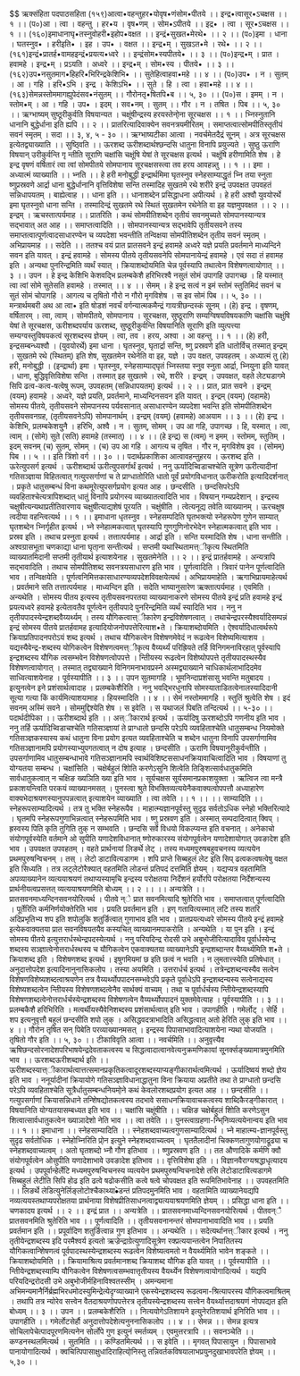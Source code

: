 $$ ऋक्संहिता पदपाठसहिता
(१५९)आत्वा•वहन्तुहर•योवृष•णंसोम•पीतये ।। इन्द्र•त्वासूर•ऽचक्षस ।। १ ।।
(प०)आ । त्वा । वहन्तु । हर•य । वृष•णम् । सोम•ऽपीतये ।। इद्र• । त्वा । सूर•ऽचक्षस ।। १ ।।
(१६०)इमाधानाघृ•तस्नुवोहरी•इहोप•वक्षत ।। इन्द्रं•सुखत•मेरथे• ।। २ ।।
(प०)इमा । धाना । घतस्नुव• । हरीइति• । इह । उप• । वक्षत ।। इन्द्र•म् । सुखऽत•मे । रथे• ।। २ ।।
(१६१)इन्द्रं•प्रातर्ह•वामहइन्द्रं•प्रयत्य•ध्वरे ।। इन्द्रंसोम•स्यपीतये• ।। ३ ।।
(प०)इन्द्र•म् । प्रात । हवामहे । इन्द्र•म् । प्रऽयति । अध्वरे ।। इन्द्र•म् । सोम•स्य । पीतये• ।। ३ ।।
(१६२)उप•नसुतमाग•हिहरि•भिरिन्द्रकेशिभि• ।। सुतेहित्वाहवा•महे ।। ४ ।।
(प०)उप• । न । सुतम् । आ । गहि । हरि•ऽभि । इन्द्र । केशिऽभि• ।। सुते । हि । त्वा । हवा•महे ।। ४ ।।
(१६३)सेमन्नस्तोममागह्युपेदंसव•नंसुतम् ।। गौरोनतृ•षितपि•ब ।। ५, ३० ।।
(प०)स । इमम् । न । स्तोम•म् । आ । गहि । उप• । इदम् । सव•नम् । सुतम् ।। गौर । न । तषित । पिब ।। ५, ३० ।।
ऋग्भाष्यम्
सुष्ठूरीकुर्वति विषयान्यत ।
चक्षूंषीन्द्रस्य हरयस्तेनो्ना सूरचक्षस ।। १ ।।
भ्निस्नुतानि धानानि बुद्धेर्धाना इति ह्यपि ।। २ ।।
प्रातरित्यादिवाक्येन सवनत्रयमीरितम् ।
समाप्तत्वात्सोमपीतिस्तृतीयं सवनं स्मृतम् । 
सदा ।। ३, ४, ५ - ३० ।।
ऋग्भाष्यटीका
आत्वा । नवर्चमेतदैद्रं सू्नम् । अत्र सूरचक्षस इत्येतद्व्याख्याति ।। सुष्ठि्वति ।। ऊरशब्द ऊरीशब्दार्थश्छन्दसि धातुना विनापि प्रयुज्यते । सुष्ठु ऊराणि विषयान् उरीकुर्वन्ति गृ न्तीति सूराणि चक्षांसि चक्षूंषि येषां ते सूरचक्षस इत्यर्थ । चक्षूंषि हरीणामिति शेष । हे इन्द्र वृषणं वर्षितारं त्वा त्वां सोमपीतये सोमपानाय सूरचक्षसस्त्वा तव हरय आवहन्न्तु ।। १ ।।
इमा । अध्यात्मं व्याख्याति ।। भ्नति ।। हे हरी मनोबुद्धी इन्द्रार्थमिमा घृतस्नुव स्नेहसाम्याद्धृतं भ्नि तया स्नुता ष्णुप्रस्रवणे आर्द्रा धाना बुद्धेर्धानानि वृत्तिविशेषा सन्ति तस्मादिह सुखतमे रथे शरीरे इन्द्रं उपवक्षत उपवहतं सन्निधापयतम् । बाह्येत्वाह ।। धाना इति ।। धानाशब्देन प्रसिद्धाधना अपीत्यर्थ । हे हरी अश्वौ युवयोरर्थे इमा घृतस्नुवो धाना सन्ति । तस्मादिन्द्रं सुखतमे रथे स्थितं सुखतमेन रथेनेति वा इह यज्ञमुपवक्षत ।। २ ।।
इन्द्रम् । ऋचस्तात्पर्यमाह ।। प्रातरिति । कथं सोमपीतिशब्देन तृतीयं सवनमुच्यते सोमपानस्यान्यत्र सद्भावात् अत आह ।। समाप्तत्वादिति ।। सोमपानस्यान्यत्र सद्भावेपि तृतीयसवने तस्य समाप्तत्वात्पूर्णत्वादसाधारण्येन च व्यपदेशा भवन्तीति तन्विक्षया सोमपीतिशब्देन तृतीय सवनं स्मृतम् । अभिप्रायमाह ।। सदेति ।। ततश्च वयं प्रात प्रातसवने इन्द्रं हवामहे अध्वरे यज्ञे प्रयति प्रवर्तमाने माध्यन्दिने सवन इति यावत् । इन्द्रं हवामहे । सोमस्य पीतये तृतीयसवनेपि सोमपानायेन्द्रं हवामहे । एवं सदा तं हवामह इति । अन्यथा पुनरिन्द्रमिति व्यर्थं स्यात् । क्रियाशब्दोयमिति चेन्न पूर्वस्यापि तथात्वेन विशेषणत्वायोगात् ।। ३ ।।
उपन । हे इन्द्र केशिभि केशवद्भि प्रलम्बकेशै हरिभिरश्वै नसुतं सोमं उपागहि उपागच्छ । हि यस्मात् त्वा त्वां सोमे सुतेसति हवामहे । तस्मात् ।। ४ ।।
सेमम् । हे इन्द्र सत्वं न इमं स्तोमं स्तुतिमिदं सवनं च सुतं सोमं चोपागहि । आगत्य च तृषितो गौरो न गौरो मृगविशेष । स इव सोमं पिब ।। ५, ३० ।।
मन्त्रार्थमबरी
अथ आ त्वा• इति षोडशं नवर्चं वर्गन्यात्मकमैन्द्रं गायत्रीछन्दस्कं सू्नम् । (हे) इन्द्र । वृषणम्, वर्षितारम् । त्वा, त्वाम् । सोमपीतये, सोमपानाय । सूरचक्षस, सुष्ठूराणि सम्यग्विषयविषयकाणि चक्षांसि चक्षुंषि येषां ते सूरचक्षस, ऊरीशब्दपर्याय ऊरशब्द, सुष्ठूरीकुर्वन्ति विषयानिति सूराणि इति व्युत्पत्त्या सम्यग्वस्तुविषयकत्वं सूरशब्दस्य ज्ञेयम् । त्वा, तव । हरय, अश्वा । आ वहन्तु ।। १ ।।
(हे) हरी, इन्द्रसम्बन्ध्यश्वौ । (युवयोरर्थे) इमा धाना । घृतस्नुव, घृतार्द्रा सन्ति, ष्णु प्रस्रवणे इति धातोर्विच् तस्मात् इन्द्रम् । सुखतमे रथे (स्थितम्) इति शेष, सुखतमेन रथेनेति वा इह, यज्ञे । उप वक्षत, उपवहतम् । अध्यात्मं तु (हे) हरी, मनोबुद्धी । (इन्द्रार्था) इमा । घृतस्नुव, स्नेहसाम्याद्घृतं भ्निस्तया स्नुव स्नुता आर्द्रा, भ्नियु्ना इति यावत् । धाना, बुद्धिवृत्तिविशेषा सन्ति । तस्मात् इह सुखतमे । रथे, शरीरे । इन्द्रम् । उपवक्षत, वहते लेट्यडागमे सिपि ढत्व-कत्व-षत्वेषु रूपम्, उपवहतम् (सन्निधापयतम्) इत्यर्थ ।। २ ।।
प्रात, प्रात सवने । इन्द्रम् (वयम्) हवामहे । अध्वरे, यज्ञे प्रयति, प्रवर्तमाने, माध्यन्दिनसवन इति यावत् । इन्द्रम् (वयम्) (वहामहे) सोमस्य पीतये, तृतीयसवने सोमपानस्य पर्यवसानात् असाधारण्येन व्यपदेशा भवन्ति इति सोमपीतिशब्देन तृतीयसवनग्रह, (तृतीयसवनेऽपि) सोमपानार्थम् । इन्द्रम् (वयम्) (हवामहे) आअयाम ।। ३ ।।
(हे) इन्द्र । केशिभि, प्रलम्बकेशयु्नै । हरिभि, अश्वै । न । सुतम्, सोमम् । उप आ गहि, उपागच्छ । हि, यस्मात् । त्वा, त्वाम् । (सोमे) सुते (सति) हवामहे (तस्मात्) ।। ४ ।।
(हे इन्द्र) स (त्वम्) न इमम् । स्तोमम्, स्तुतिम् । इदम् सवनम् (च) सुतम्, सोमम् । (च) उप आ गहि । आगत्य च तृषित । गौर न, मृगविशेष इव । (सोमम्) पिब ।। ५ ।। इति त्रिंशो वर्ग ।। ३० ।।
पदार्थप्रकाशिका
आत्वावहन्तुहरय । ऊरशब्द इति । ऊरेत्युपसर्ग इत्यर्थ । ऊरीशब्दार्थ ऊरीत्युपसर्गार्थं इत्यर्थ । ननु ऊर्यादिच्विडाचश्चेति सूत्रेण ऊरीत्यादीनां गतिसञ्ज्ञाया विहितत्वात् गत्युपसर्गाणां च ते प्राग्धातोरिति धातो पूर्वं प्रयोगविधानात् ऊरीकरोति इत्यादिदर्शनात् । प्रकृते धातुसम्बन्धं विना कथमूरेत्युपसर्गप्रयोग इत्यत आह । छन्दसीति । छन्दसिपरेऽपि व्यवहिताश्चेत्यत्रापिशब्दात् धातुं विनापि प्रयोगस्य व्याख्यातत्वादिति भाव । विषयान् गम्यप्रदेशान् । इन्द्रस्य चक्षुषीत्यन्यथाप्रतीतिवारणाय चक्षुषीत्याद्यशेषं पूरयति । चक्षुंषीति । त्वेत्यनूद्य तवेति व्याख्यानम् । ऊरचक्षुष त्वदीया वहन्त्वित्यर्थ ।। १ ।।
इमाधाना धृतस्नुव । स्नेहसम्पदिति घृतभक्त्यो स्नेहरूपेण गुणेन साम्यात् घृतशब्देन भ्निर्गृहीत इत्यर्थ । भ्ने स्नेहात्मकत्वात् घृतस्यापि गुणगुणिनोरभेदेन स्नेहात्मकत्वात् इति भाव । प्रस्रव इति । तथाच प्रस्नुता इत्यर्थ । तत्तात्पर्यमाह । आर्द्रा इति । सन्ति यस्मादिति शेष । धाना सन्तीति । अश्वग्रासभूता चणकाद्या धाना घृता्ना सन्तीत्यर्थ । 
सप्तमी यथास्थितामत्त्ीकृत्य स्थितमिति व्याख्यातमिदानी सप्तमी तृतीयार्थ इत्याशयेनाह । सुखतमेनेति ।। २ ।।
इन्द्रं प्रातर्हवामहे । अन्यत्रापि सद्भावादिति । तथाच सोमपीतिशब्द सवनत्रयसाधारण इति भाव । पूर्णत्वादिति । त्रिवारं पानेन पूर्णत्वादिति भाव । तन्विक्षयेति । पूर्णत्वनिमित्तकासाधारण्यव्यपदेशविवक्षयेत्यर्थ । अभिप्रायमाहेति । ऋगाभिप्रायमाहेत्यर्थ । प्रवर्तमाने सति तत्तात्पर्यमाह । माध्यन्दिन इति । सदेति भाष्यानुसारेण ऋक्तात्पर्यमाह । एवमिति । अन्यथेति । सोमस्य पीतय इत्यस्य तृतीयसवनपरतया व्याख्यानाकरणे सोमस्य पीतये इन्द्रं प्रति हवामहे इन्द्रं प्रयत्यध्वरे हवामहे इत्येतावतैव पूर्णत्वेन तृतीयपादे पुनरिन्द्रमिति व्यर्थं स्यादिति भाव । ननु न तृतीयपादस्येन्द्रशब्दवैय्यर्थ्यम् । तस्य यौगिकत्वात्त्ीकारेण इन्द्रविशेषणत्वात् । तथाचेन्द्रपरस्यैश्वर्यादिसम्पन्नं इन्द्रं सोमस्य पीतये प्रातर्हवामह इत्यादियोजनोपपत्तेरित्याश•ते । क्रियाशब्दोयमिति । ऐश्वर्यादिधात्वर्थरूपे क्रियाप्रतिपादनपरोऽयं शब्द इत्यर्थ । तथाच यौगिकत्वेन विशेषणमेवेदं न रूढत्वेन विशेष्यमित्याशय । यद्यस्यैवेन्द्र-शब्दस्य योगिकत्वेन विशेषणत्वमत्त्ीकृत्य वैय्यर्थ्यं परिह्रियते तर्हि विनिगमनाविरहात् पूर्वस्यापि इन्द्रशब्दस्य यौगिक त्वसम्भवेन विशेषणत्वोपपत्ते । न्तिीयस्य रूढत्वेन विशेष्योपपत्ते तृतीयपादस्थस्यैव विशेषणत्वायोगात् । तस्मात् तद्व्याख्याने विनिगमनाभावप्रस्ने अस्मद्व्याख्याने चाधिकार्थलाभादिदमेव साध्वित्याशयेनाह । पूर्वस्यापीति ।। ३ ।।
उपन सुतमागहि । भूमनिन्दाप्रशंसासु भवन्ति मतुबादय । इत्यु्नत्वेन इने प्रशंसार्थत्वादाह । प्रलम्बकेशैरिति । ननु भवद्भिरधुनापि सोमस्याताडितत्वेनालस्यादिदानी सूत्या गत्या किं कार्यमित्याशयामाह । हियस्मादिति ।। ४ ।।
सेमं नस्तोममागहि । स्तुतिं श्रुत्वेति शेष । इदं सवनम् अस्मिं सवने । सोममुद्दिश्येति शेष । स इवेति । स यथाजलं पिबति तन्दित्यर्थ ।। ५-३० ।।
पदार्थदीपिका
।। ऊरीशब्दार्थ इति ।। अत्त्ीकारार्थ इत्यर्थ । ऊर्यादिषु ऊरशब्दोऽपि गणनीय इति भाव । ननु तर्हि ऊर्यादिच्विडाचश्चेति गतिसञ्ज्ञायां ते प्राग्धातो छन्दसि परेऽपि व्यवहिताश्चेति धातुसम्बन्ध नियमोक्ते गतिसञ्ज्ञकस्यास्य कथं धातुना विना प्रयोग इत्यत व्यवहिताश्चेति च शब्देन धातुना विनापि उपसर्गाणामिव गतिसञ्ज्ञानामपि प्रयोगस्याभ्युपगतत्वात् न दोष इत्याह । छन्दसीति । ऊराणि विषयानूरीकुर्वन्तीति । उपसर्गाणामिव धातुसम्बन्धाभावे गतिसञ्ज्ञानामपि स्वार्थविशिष्टससाधनक्रियावाचित्वादिति भाव । विषयाणां तु योग्यतया सम्बन्ध । चक्षांसिति । चक्षेर्बहुलं शिोति करणेऽसुनि शित्वेति तिङ्शित्सार्वधातुकमिति सार्वधातुकत्वात् न चक्षिङ ख्यञिति ख्या इति भाव । सूर्यचक्षस सूर्यसमानप्रकाशयुक्ता । ऋत्विज त्वा मन्त्रै प्रकाशयन्त्विति परकयं व्याख्यानमसत् । पुनस्त्वा श्रुते विभक्तिव्यत्ययेनैकवाक्यत्वोपपत्तौ अध्याहारेण वाक्यभेदाश्रयणस्यानुपपन्नत्वात् इत्याशयेन व्याख्याति । त्वा तवेति ।। १ ।।
।। साम्यादिति ।। स्नेहरूपसाम्यादित्यर्थ । तत्र तु भक्ति स्नेहरूपैव । माहात्म्यज्ञानपूर्वस्तु सुदृढ सर्वतोऽधिक स्नेहो भक्तिरित्यादे । घृतमपि स्नेहरूपगुणाभिन्नत्वात् स्नेहरूपमिति भाव । ष्णु प्रस्रवण इति । अस्मात् सम्पदादित्वात् क्विप् । ह्रस्वस्य पिति कृति तुगिति तुक् न सम्भवति । छन्दसि सर्वे विधयो विकल्प्यन्त इति वचनात् । अनेकाचो संयोगपूर्वस्येति वर्तमाने ओ सुपीति यणादेशविधानात् ष्णोरुकारस्य संयोगपूर्वत्वेन यणादेशायोगात् उवङादेश इति भाव । उपवक्षत उपवहतम् । वहते प्रार्थनायां लिङर्थे लेट् । तस्य मध्यमपुरुषबहुवचनस्य व्यत्ययेन प्रथमपुरुषन्विचनम् । तस् । लेटो डाटावित्यडागम । शपि प्राप्ते सिब्बहुलं लेट इति सिप् ढत्वकत्वषत्वेषु वक्षत इति सिध्यति । तत्र लट्लेटोरैक्यात् वहतमिति लोडन्तं प्रतिपदं दत्तमिति ज्ञेयम् । यद्यप्यत्र वहतामिति अपव्याख्यानेन व्यत्ययाश्रयणं तथाप्यस्यामृचि इन्द्रस्य परोक्षतया निर्देशनं हर्योरपि परोक्षतया निर्देशन्यस्य प्रार्थनीयत्वप्रसत्तत् व्यत्ययाश्रयणमिति बोध्यम् ।। २ ।।
।। अन्यत्रेति ।। प्रातसवनमाध्यन्दिनसवनयोरित्यर्थ । पीतवे न्े प्रात सवनमित्यादि श्रुतेरिति भाव । समाप्तत्वात् पूर्णत्वादिति । पूर्तेरिति कर्मनिर्णयोक्तेरिति भाव । प्रयति प्रवर्तमान इति । इण् गतावित्यस्मात् लटि तस्य शतरि अदिप्रभृतिभ्य शप इति शपोलुकि शतुर्ङित्वात् गुणाभाव इति भाव । प्रातप्रयत्यध्वरे सोमस्य पीतये इन्द्रं हवामहे इत्येकवाक्यतया प्रात सवनविषयतयैव कस्यचित् व्याख्यानमपाकरोति । अन्यथेति । या पुन इति । इन्द्रं सोमस्य पीतये इत्युत्तरार्धस्थेन्द्रपदस्येत्यर्थ । ननु परियदिन्द्र रोदसी उभे अबुभोजीरित्यादाविव पूर्वार्धस्येन्द्र शब्दस्य सञ्ज्ञात्वेनोत्तरार्धस्थस्य च यौगिकत्वेन एकवाक्यतया व्याख्यानेऽपि इन्द्रशब्दान्तर वैय्यर्थ्यमिति श•ते । क्रियाशब्द इति । विशेषणशब्द इत्यर्थ । इषुगमियमां छ इति छत्वं न भवति । न लुमतात्त्स्येति प्रतिषेधात् । अनुदात्तोपदेश इत्यादिनानुनासिकलोप । तस्या अयमिति । उत्तरार्धर्च इत्यर्थ । तत्रेन्द्रशब्दन्यस्यैव सत्वेन विशेषणविशेष्यशब्दत्वाश्रयणेन तत्र वैय्यर्थ्योपपादनसम्भवेऽपि प्रकृते पूर्वाधेऽपि इन्द्रशब्दन्यस्य सत्वेनाद्यस्य विशेष्यशब्दत्वेन न्तिीयस्य विशेषणशब्दत्वेनैव सार्थक्यं वाच्यम् । तथा च पूर्वार्धर्चस्य न्तिीयेन्द्रशब्दस्यापि विशेषणशब्दत्वेनोत्तरार्धर्चस्येन्द्रशब्दस्य विशेषणत्वेन वैय्यर्थ्योपपादनं युक्तमेवेत्याह । पूर्वस्यापीति ।। ३ ।।
प्रलम्बकैशै हरिभिरिति । मत्वर्थीयस्यैवेनिशब्दस्य प्रशंसार्थत्वात् इति भाव । उपागहीति । गमेर्लोट् । सेर्हि । शप इत्यनुवृत्तौ बहुलं छन्दसीति शपो लुक् । असिद्धवदत्राभादिति असिद्धत्वात् अतो हेरिति लुक् इति भाव ।। ४ ।।
गौरोन तृषित सन् पिबेति परव्याख्यानमसत् । इन्द्रस्य पिपासाभावादित्याशयेना न्यथा योजयति । तृषितो गौर इति ।। ५, ३० ।।
टीकाविवृति
आत्वा ।। नवर्चमिति ।। अनुवृत्त्यैव ऋषिछन्दसोरनादेशपरिभाषयेन्द्रदेवताकत्वस्य च सिद्धत्वादात्वानवेत्यनुक्रमणिकायां सू्नर्क्सङ्ख्यामात्रमु्नमिति भाव ।। ऊरशब्दऊरीशब्दार्थ इति ।। ऊरीशब्दस्यात्त्ीकारार्थत्वात्तत्समानप्रकृतिकत्वादूरशब्दस्याप्यङ्गीकारार्थत्वमित्यर्थ । ऊर्यादिष्वयं शब्दो ज्ञेय इति भाव । ननूर्यादीनां क्रियायोगे गतिसञ्ज्ञाविधानाद्धातुना विना क्रियाया अप्रतीते तथा ते प्राग्धातो छन्दसि परेऽपि व्यवहिताश्चेति सूत्रैर्धातुसम्बन्धनियमो्ने कथं केवलोरशब्दप्रयोग इत्यत आह ।। छन्दसीति ।। गत्युपसर्गाणां क्रियासन्निधाने तन्शिेषद्योतकत्वस्य तदभावे ससाधनक्रियावाचकत्वस्य शाब्दिकैरङ्गीकारात् । विषयानिति योग्यतयासम्बध्यत इति भाव ।। चक्षांसि चक्षूंषीति ।। चक्षिङ चक्षेर्बहुलं शिोति करणेऽसुन शित्वात्सार्वधातुकत्वेन ख्याञादेशो नेति भाव ।। त्वा तवेति ।। पुनस्त्वाग्रहणा-न्भि्निव्यत्ययेनान्वय इति भाव ।। १ ।।
इमाधाना ।। स्नेहसाम्यादिति ।। स्नेहशब्दवाच्यत्वगुणसाम्यादित्यर्थ । भ्ने माहात्म्य-ज्ञानपूर्वस्तु सुदृढ सर्वतोधिक । स्नेहोभ्निरिति प्रो्न इत्यु्ने स्नेहशब्दवाच्यत्वम् । घृततैलादीनां चिक्कणतागुणयोगाद्रूढ्या च स्नेहशब्दवाच्यत्वम् । अतो घृतशब्दो भ्नौ गौण इतिभाव ।। ष्णुप्रस्रवण इति ।। तत औणादिके कर्मणि क्वौ संयोगपूर्वत्वेन ओसुपीति यणादेशाभावे उवङादेश इतिभाव ।। वृत्तिविशेषा इति ।। विज्ञानवैराग्यश्रद्धाधृत्यादय इत्यर्थ । उपपूर्वान्हेर्लेटि मध्यमपुरुषन्विचनस्य व्यत्ययेन प्रथमपुरुषन्विचनादेशे तसि लेटोडाटावित्यडागमे सिब्बहुलं लेटीति सिपि होढ इति ढत्वे षढोकसीति कत्वे षत्वे चोपवक्षत इति रूपमितिभावेनाह ।। उपवहतमिति ।। लिङर्थे लेडित्यु्नेर्लिङ्लोटोश्चैकाथ्या•ेडन्तं प्रतिपदमु्नमिति भाव । वहतामिति व्याख्यानेयद्यपि नव्यत्ययस्तथाप्यपरोक्षतया प्रार्थनाया विशेषप्रीतिसाधनत्वाद्व्यत्ययाश्रयणमिति ज्ञेयम् ।। प्रसिद्धा धाना इति ।। चणकादय इत्यर्थ ।। २ ।।
इन्द्रं प्रात ।। अन्यत्रेति ।। प्रातसवनमाध्यन्दिनसवनयोरित्यर्थ । पीतवन्ै प्रातसवनमिति श्रुतेरिति भाव ।। पूर्णत्वादिति ।। तृतीयसवनानन्तरं सोमपानाभावादिति भाव ।। प्रयति प्रवर्तमान इति ।। प्रपूर्वादिण शतुर्ङित्वान्न गुण इतिभाव ।। अन्यथेति ।। सदेत्यर्थानत्त्ीकार इत्यर्थ । ननु तृतीयेन्द्रशब्दस्य इदि परमैश्वर्य इत्यतो ऋज्रेन्द्राग्रेत्युणादिसूत्रेण रक्प्रत्ययान्तत्वेन निपातितस्य यौगिकत्वान्शिेषणत्वं पूर्वपादस्थस्येन्द्रशब्दस्य रूढत्वेन विशेष्यत्वमतो न वैयर्थ्यमिति भावेन शङ्कते ।। क्रियाशब्दोयमिति ।। क्रियामाश्रित्य प्रवर्तमानशब्द क्रियाशब्द यौगिक इति यावत् ।। पूर्वस्यापीति ।। न्तिीयेन्द्रशब्दस्याम्पि यौगिकत्वेन विशेषणत्वसम्भवात्तृतीयस्य वैयर्थ्येन विशेषणत्वायोगादित्यर्थ । यद्यपि परियदिन्द्ररोदसी उभे अबुभोजीर्महिनाविश्वतस्सीम् । अमन्यमाना अभिमन्यमानैर्निर्ब्रह्मभिरधमोदस्युमिन्द्रेत्येदृग्व्याख्याने एकस्येन्द्रशब्दस्य रूढत्वमा-श्रित्यापरस्य यौगिकत्वमाश्रितम् । तथापि तत्र न्योरेव सत्त्वेन वैतदाश्रयणोपपत्तेरत्र तृतीयस्येन्द्रशब्दस्य सत्त्वेन वैयर्थ्यात्तदाश्रयणं नोपपद्यत इति बोध्यम् ।। ३ ।।
उपन ।। प्रलम्बकेशैरिति ।। नित्ययोगेऽतिशायने इत्यु्नेरतिशयार्थ इनिरिति भाव ।। उपागहीति ।। गमेर्लोटसेर्हौ अनुदात्तोपदेशेत्यनुननासिकलोप ।। ४ ।।
सेमन्न ।। सेमन्न इत्यत्र सोचिलापेचेत्पादपूरणमित्यनेन सोर्लोपे गुण इत्यु्नं स्मर्तव्यम् । एवमुत्तरत्रापि ।। सवनञ्चेति ।। कण्डनस्थलमित्यर्थ । सुतमिति ।। कण्डितमित्यर्थ ।। स इवेति ।। मृगवत् पिपासायु्न । पिपासाभावे पानायोगादित्यर्थ । क्वचित्पिपासाक्षुधादिराहित्यो्निस्तु तन्निवर्तकविषयालाभप्रयु्नदुखाभावपरेति ज्ञेयम् ।। ५,३० ।।
 